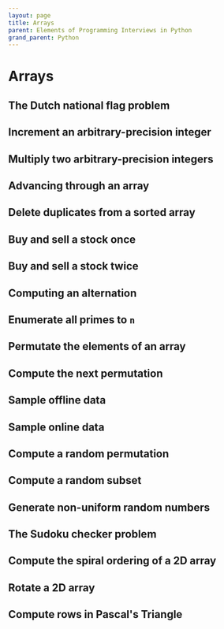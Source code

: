 ```yaml
---
layout: page
title: Arrays
parent: Elements of Programming Interviews in Python
grand_parent: Python
---
```


# Arrays

## The Dutch national flag problem
## Increment an arbitrary-precision integer
## Multiply two arbitrary-precision integers
## Advancing through an array
## Delete duplicates from a sorted array
## Buy and sell a stock once
## Buy and sell a stock twice
## Computing an alternation
## Enumerate all primes to `n`
## Permutate the elements of an array
## Compute the next permutation
## Sample offline data
## Sample online data
## Compute a random permutation
## Compute a random subset
## Generate non-uniform random numbers
## The Sudoku checker problem
## Compute the spiral ordering of a 2D array
## Rotate a 2D array
## Compute rows in Pascal's Triangle
